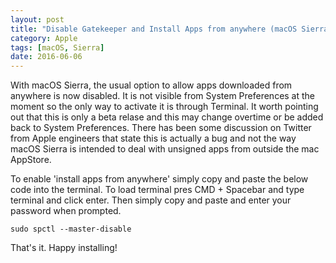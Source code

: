 ```yaml
---
layout: post
title: "Disable Gatekeeper and Install Apps from anywhere (macOS Sierra)"
category: Apple
tags: [macOS, Sierra]
date: 2016-06-06
---
```


With macOS Sierra, the usual option to allow apps downloaded from anywhere is now disabled. It is not visible from System Preferences at the moment so the only way to activate it is through Terminal. It worth pointing out that this is only a beta relase and this may change overtime or be added back to System Preferences. There has been some discussion on Twitter from Apple engineers that state this is actually a bug and not the way macOS Sierra is intended to deal with unsigned apps from outside the mac AppStore. 

To enable 'install apps from anywhere' simply copy and paste the below code into the terminal. To load terminal pres CMD + Spacebar and type terminal and click enter. Then simply copy and paste and enter your password when prompted. 

`sudo spctl --master-disable`

That's it. Happy installing! 
